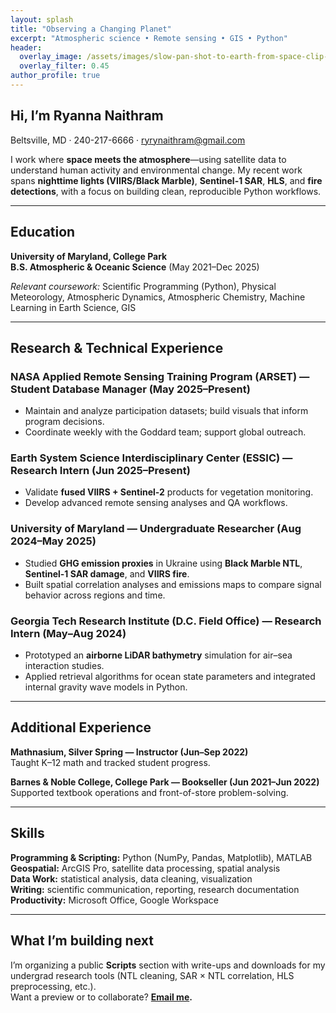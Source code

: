 ```yaml
---
layout: splash
title: "Observing a Changing Planet"
excerpt: "Atmospheric science • Remote sensing • GIS • Python"
header:
  overlay_image: /assets/images/slow-pan-shot-to-earth-from-space-clip-contains-earth-space-florida-bahamas-caribbean-cuba-sun-planet-atmosphere-ocean-images-from-nasa_roeaggdol__F0006.png
  overlay_filter: 0.45
author_profile: true
---
```



## Hi, I’m Ryanna Naithram

Beltsville, MD · 240-217-6666 · [ryrynaithram@gmail.com](mailto:ryrynaithram@gmail.com)

I work where **space meets the atmosphere**—using satellite data to understand human activity and environmental change. My recent work spans **nighttime lights (VIIRS/Black Marble)**, **Sentinel-1 SAR**, **HLS**, and **fire detections**, with a focus on building clean, reproducible Python workflows.

---

## Education

**University of Maryland, College Park**  
**B.S. Atmospheric & Oceanic Science** (May 2021–Dec 2025)

*Relevant coursework:* Scientific Programming (Python), Physical Meteorology, Atmospheric Dynamics, Atmospheric Chemistry, Machine Learning in Earth Science, GIS

---

## Research & Technical Experience

### NASA Applied Remote Sensing Training Program (ARSET) — Student Database Manager (May 2025–Present)
- Maintain and analyze participation datasets; build visuals that inform program decisions.  
- Coordinate weekly with the Goddard team; support global outreach.

### Earth System Science Interdisciplinary Center (ESSIC) — Research Intern (Jun 2025–Present)
- Validate **fused VIIRS + Sentinel-2** products for vegetation monitoring.  
- Develop advanced remote sensing analyses and QA workflows.

### University of Maryland — Undergraduate Researcher (Aug 2024–May 2025)
- Studied **GHG emission proxies** in Ukraine using **Black Marble NTL**, **Sentinel-1 SAR damage**, and **VIIRS fire**.  
- Built spatial correlation analyses and emissions maps to compare signal behavior across regions and time.

### Georgia Tech Research Institute (D.C. Field Office) — Research Intern (May–Aug 2024)
- Prototyped an **airborne LiDAR bathymetry** simulation for air–sea interaction studies.  
- Applied retrieval algorithms for ocean state parameters and integrated internal gravity wave models in Python.

---

## Additional Experience

**Mathnasium, Silver Spring — Instructor (Jun–Sep 2022)**  
Taught K–12 math and tracked student progress.

**Barnes & Noble College, College Park — Bookseller (Jun 2021–Jun 2022)**  
Supported textbook operations and front-of-store problem-solving.

---

## Skills

**Programming & Scripting:** Python (NumPy, Pandas, Matplotlib), MATLAB  
**Geospatial:** ArcGIS Pro, satellite data processing, spatial analysis  
**Data Work:** statistical analysis, data cleaning, visualization  
**Writing:** scientific communication, reporting, research documentation  
**Productivity:** Microsoft Office, Google Workspace

---

## What I’m building next

I’m organizing a public **Scripts** section with write-ups and downloads for my undergrad research tools (NTL cleaning, SAR × NTL correlation, HLS preprocessing, etc.).  
Want a preview or to collaborate? **[Email me](mailto:ryrynaithram@gmail.com).**
